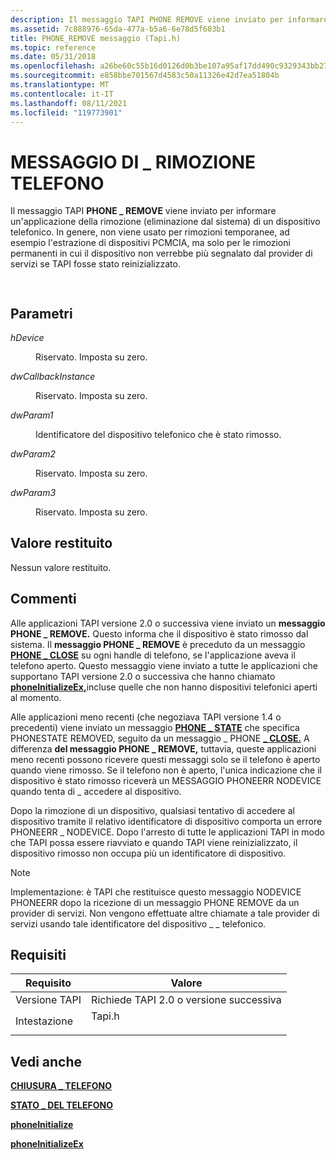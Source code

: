 ```yaml
---
description: Il messaggio TAPI PHONE REMOVE viene inviato per informare un'applicazione della rimozione (eliminazione dal \_ sistema) di un dispositivo telefonico.
ms.assetid: 7c888976-65da-477a-b5a6-6e78d5f603b1
title: PHONE_REMOVE messaggio (Tapi.h)
ms.topic: reference
ms.date: 05/31/2018
ms.openlocfilehash: a26be60c55b16d0126d0b3be107a95af17dd490c9329343bb27ac6496403d46d
ms.sourcegitcommit: e858bbe701567d4583c50a11326e42d7ea51804b
ms.translationtype: MT
ms.contentlocale: it-IT
ms.lasthandoff: 08/11/2021
ms.locfileid: "119773901"
---
```

# <a name="phone_remove-message"></a>MESSAGGIO DI \_ RIMOZIONE TELEFONO

Il messaggio TAPI **PHONE \_ REMOVE** viene inviato per informare un'applicazione della rimozione (eliminazione dal sistema) di un dispositivo telefonico. In genere, non viene usato per rimozioni temporanee, ad esempio l'estrazione di dispositivi PCMCIA, ma solo per le rimozioni permanenti in cui il dispositivo non verrebbe più segnalato dal provider di servizi se TAPI fosse stato reinizializzato.


```C++
            
```



## <a name="parameters"></a>Parametri

<dl> <dt>

*hDevice* 
</dt> <dd>

Riservato. Imposta su zero.

</dd> <dt>

*dwCallbackInstance* 
</dt> <dd>

Riservato. Imposta su zero.

</dd> <dt>

*dwParam1* 
</dt> <dd>

Identificatore del dispositivo telefonico che è stato rimosso.

</dd> <dt>

*dwParam2* 
</dt> <dd>

Riservato. Imposta su zero.

</dd> <dt>

*dwParam3* 
</dt> <dd>

Riservato. Imposta su zero.

</dd> </dl>

## <a name="return-value"></a>Valore restituito

Nessun valore restituito.

## <a name="remarks"></a>Commenti

Alle applicazioni TAPI versione 2.0 o successiva viene inviato un **messaggio PHONE \_ REMOVE.** Questo informa che il dispositivo è stato rimosso dal sistema. Il **messaggio PHONE \_ REMOVE** è preceduto da un messaggio [**PHONE \_ CLOSE**](phone-close.md) su ogni handle di telefono, se l'applicazione aveva il telefono aperto. Questo messaggio viene inviato a tutte le applicazioni che supportano TAPI versione 2.0 o successiva che hanno chiamato [**phoneInitializeEx,**](/windows/desktop/api/Tapi/nf-tapi-phoneinitializeexa)incluse quelle che non hanno dispositivi telefonici aperti al momento.

Alle applicazioni meno recenti (che negoziava TAPI versione 1.4 o precedenti) viene inviato un messaggio [**PHONE \_ STATE**](phone-state.md) che specifica PHONESTATE REMOVED, seguito da un messaggio \_ PHONE [**\_ CLOSE.**](phone-close.md) A differenza **del messaggio PHONE \_ REMOVE,** tuttavia, queste applicazioni meno recenti possono ricevere questi messaggi solo se il telefono è aperto quando viene rimosso. Se il telefono non è aperto, l'unica indicazione che il dispositivo è stato rimosso riceverà un MESSAGGIO PHONEERR NODEVICE quando tenta di \_ accedere al dispositivo.

Dopo la rimozione di un dispositivo, qualsiasi tentativo di accedere al dispositivo tramite il relativo identificatore di dispositivo comporta un errore PHONEERR \_ NODEVICE. Dopo l'arresto di tutte le applicazioni TAPI in modo che TAPI possa essere riavviato e quando TAPI viene reinizializzato, il dispositivo rimosso non occupa più un identificatore di dispositivo.

> [!Note]  
> Implementazione: è TAPI che restituisce questo messaggio NODEVICE PHONEERR dopo la ricezione di un messaggio PHONE REMOVE da un provider di servizi. Non vengono effettuate altre chiamate a tale provider di servizi usando tale identificatore del dispositivo \_ \_ telefonico.

 

## <a name="requirements"></a>Requisiti



| Requisito | Valore |
|-------------------------|-----------------------------------------------------------------------------------|
| Versione TAPI<br/> | Richiede TAPI 2.0 o versione successiva<br/>                                             |
| Intestazione<br/>       | <dl> <dt>Tapi.h</dt> </dl> |



## <a name="see-also"></a>Vedi anche

<dl> <dt>

[**CHIUSURA \_ TELEFONO**](phone-close.md)
</dt> <dt>

[**STATO \_ DEL TELEFONO**](phone-state.md)
</dt> <dt>

[**phoneInitialize**](/windows/desktop/api/Tapi/nf-tapi-phoneinitialize)
</dt> <dt>

[**phoneInitializeEx**](/windows/desktop/api/Tapi/nf-tapi-phoneinitializeexa)
</dt> </dl>

 

 




